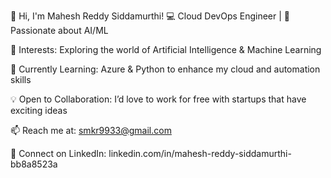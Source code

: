 👋 Hi, I'm Mahesh Reddy Siddamurthi!
💻 Cloud DevOps Engineer | 🚀 Passionate about AI/ML

👀 Interests: Exploring the world of Artificial Intelligence & Machine Learning

🌱 Currently Learning: Azure & Python to enhance my cloud and automation skills

💡 Open to Collaboration: I’d love to work for free with startups that have exciting ideas

📫 Reach me at: smkr9933@gmail.com

🔗 Connect on LinkedIn: linkedin.com/in/mahesh-reddy-siddamurthi-bb8a8523a
